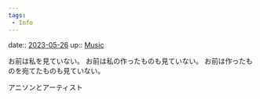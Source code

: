 ```yaml
---
tags:
 - Info
---
```


date:: [2023-05-26](/Daily_Note/2023-05-26.md)
up:: [Music](../Bar/Novel/Topics/Music.md)

お前は私を見ていない。
お前は私の作ったものも見ていない。
お前は作ったものを宛てたものも見ていない。

アニソンとアーティスト